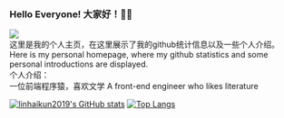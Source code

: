 ### Hello Everyone! 大家好！👋👋
![](https://img.shields.io/badge/dynamic/json?style=social&logo=github&label=GitHub&query=stars&url=https%3A%2F%2Fapi.github-star-counter.workers.dev%2Fuser%2Flinhaikun2019)<br />
这里是我的个人主页，在这里展示了我的github统计信息以及一些个人介绍。<br />
Here is my personal homepage, where my github statistics and some personal introductions are displayed.<br />
个人介绍：<br />
一位前端程序猿，喜欢文学 A front-end engineer who likes literature

[![linhaikun2019's GitHub stats](https://github-readme-stats.vercel.app/api?username=linhaikun2019&show_icons=true&count_private=true&theme=vue)](https://github.com/anuraghazra/github-readme-stats)
[![Top Langs](https://github-readme-stats.vercel.app/api/top-langs/?username=anuraghazra&layout=compact)](https://github.com/anuraghazra/github-readme-stats)

